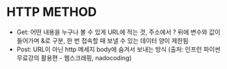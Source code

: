 # HTTP METHOD
  - Get: 어떤 내용을 누구나 볼 수 있게 URL에 적는 것, 주소에서 ? 뒤에 변수와 값이 들어가며 &로 구분, 한 번 접속할 때 보낼 수 있는 데이터 양이 제한됨
  - Post: URL이 아닌 http 메세지 body에 숨겨서 보내는 방식
  (출처: 인프런 파이썬 무료강의 활용편 - 웹스크래핑, nadocoding)
